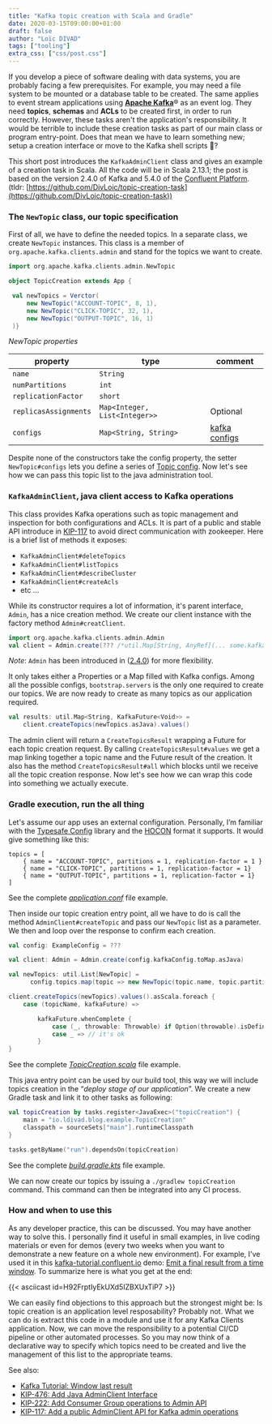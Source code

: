 ```yaml
---  
title: "Kafka topic creation with Scala and Gradle"  
date: 2020-03-15T09:00:00+01:00  
draft: false  
author: "Loïc DIVAD"  
tags: ["tooling"]
extra_css: ["css/post.css"]
---  
```

If you develop a piece of software dealing with data systems, you are probably facing a few prerequisites. For example, you may need a file system to be mounted or a database table to be created. The same applies to event stream applications using [**Apache Kafka**](http://kafka.apache.org/)® as an event log. They need **topics**, **schemas** and **ACLs** to be created first, in order to run correctly. However, these tasks aren't the application's responsibility. It would be terrible to include these creation tasks as part of our main class or program entry-point. Does that mean we have to learn something new; setup a creation interface or move to the Kafka shell scripts 🤔?

This short post introduces the `KafkaAdminClient` class and gives an example of a creation task in Scala. All the code will be in Scala 2.13.1; the post is based on the version 2.4.0 of Kafka and 5.4.0 of the [Confluent Platform](https://www.confluent.io/product/confluent-platform/). (tldr: [https://github.com/DivLoic/topic-creation-task](https://github.com/DivLoic/topic-creation-task))

### The `NewTopic` class, our topic specification

First of all, we have to define the needed topics. In a separate class, we create `NewTopic` instances. This class is a member of `org.apache.kafka.clients.admin` and stand for the topics we want to create.

```scala
import org.apache.kafka.clients.admin.NewTopic

object TopicCreation extends App {  

 val newTopics = Verctor(
     new NewTopic("ACCOUNT-TOPIC", 8, 1),    
     new NewTopic("CLICK-TOPIC", 32, 1),   
     new NewTopic("OUTPUT-TOPIC", 16, 1)  
 )}
```

*NewTopic properties*  

| property 	                | type 	                        | comment	|
|---------------------------|-------------------------------|-----------|
| `name`                    |`String`                       |  |
| `numPartitions`           |`int`                          |  |
| `replicationFactor`       |`short`                        |  |
| `replicasAssignments` 	|`Map<Integer, List<Integer>>`	| Optional |
| `configs`                 |`Map<String, String>`          | [kafka configs](https://kafka.apache.org/documentation/#configuration) |


Despite none of the constructors take the config property, the setter `NewTopic#configs` lets you define a series of [Topic config](https://docs.confluent.io/current/installation/configuration/topic-configs.html). Now let's see how we can pass this topic list to the java administration tool.

### `KafkaAdminClient`, java client access to Kafka operations

This class provides Kafka operations such as topic management and inspection for both configurations and ACLs. It is part of a public and stable API introduce in [KIP-117](https://cwiki.apache.org/confluence/display/KAFKA/KIP-117%3A+Add+a+public+AdminClient+API+for+Kafka+admin+operations) to avoid direct communication with zookeeper. Here is a brief list of methods it exposes:

- `KafkaAdminClient#deleteTopics`
- `KafkaAdminClient#listTopics`
- `KafkaAdminClient#describeCluster`
- `KafkaAdminClient#createAcls`
- etc ...

While its constructor requires a lot of information, it's parent interface, `Admin`, has a nice creation method. We create our client instance with the factory method `Admin#creatClient`.

```scala
import org.apache.kafka.clients.admin.Admin
val client = Admin.create(??? /*util.Map[String, AnyRef](... some.kafka.config, value)*/)
```

*Note*: `Admin` has been introduced in ([2.4.0](https://issues.apache.org/jira/browse/KAFKA-8454)) for more flexibility.

It only takes either a Properties or a Map filled with Kafka configs. Among all the possible configs, `bootstrap.servers` is the only one required to create our topics. We are now ready to create as many topics as our application required. 

```scala
val results: util.Map<String, KafkaFuture<Void>> = 
    client.createTopics(newTopics.asJava).values()
```

The admin client will return a `CreateTopicsResult` wrapping a Future for each topic creation request. By calling `CreateTopicsResult#values` we get a map linking together a topic name and the Future result of the creation. It also has the method `CreateTopicsResult#all` which blocks until we receive all the topic creation response. Now let's see how we can wrap this code into something we actually execute.

### Gradle execution, run the all thing

Let's assume our app uses an external configuration. Personally, I’m familiar with the [Typesafe Config](https://github.com/lightbend/config) library and the [HOCON](https://en.wikipedia.org/wiki/HOCON) format it supports. It would give something like this:

```hocon
topics = [
    { name = "ACCOUNT-TOPIC", partitions = 1, replication-factor = 1 }
    { name = "CLICK-TOPIC", partitions = 1, replication-factor = 1}
    { name = "OUTPUT-TOPIC", partitions = 1, replication-factor = 1}
]
```

See the complete *[application.conf](https://github.com/DivLoic/topic-creation-task/blob/master/src/main/resources/application.conf)* file example.

Then inside our topic creation entry point, all we have to do is call the method `AdminClient#createTopic`  and pass our `NewTopic` list as a parameter. We then and loop over the response to confirm each creation.

```scala
val config: ExampleConfig = ???

val client: Admin = Admin.create(config.kafkaConfig.toMap.asJava)

val newTopics: util.List[NewTopic] = 
      config.topics.map(topic => new NewTopic(topic.name, topic.partitions, topic.replicationFactor)).asJava

client.createTopics(newTopics).values().asScala.foreach {
    case (topicName, kafkaFuture) =>

        kafkaFuture.whenComplete {
            case (_, throwable: Throwable) if Option(throwable).isDefined => // failure
            case _ => // it's ok
        }  
}
```

See the complete *[TopicCreation.scala](https://github.com/DivLoic/topic-creation-task/blob/master/src/main/scala/io/ldivad/blog/example/TopicCreation.scala)* file example.

This java entry point can be used by our build tool, this way we will include topics creation in the “*deploy stage of our application*”. We create a new Gradle task and link it to other tasks as following:

```kotlin
val topicCreation by tasks.register<JavaExec>("topicCreation") {
    main = "io.ldivad.blog.example.TopicCreation"
    classpath = sourceSets["main"].runtimeClasspath
}

tasks.getByName("run").dependsOn(topicCreation)
```

See the complete *[build.gradle.kts](https://github.com/DivLoic/topic-creation-task/blob/master/build.gradle.kts)* file example.

We can now create our topics by issuing a `./gradlew topicCreation` command. This command can then be integrated into any CI process.

### How and when to use this

As any developer practice, this can be discussed. You may have another way to solve this. I personally find it useful in small examples, in live coding materials or even for demos (every two weeks when you want to demonstrate a new feature on a whole new environment). For example, I've used it in this [kafka-tutorial.confluent.io](http://kafka-tutorial.confluent.io) demo: [Emit a final result from a time window](https://kafka-tutorials.confluent.io/window-final-result/kstreams.html). To summarize here is what you get at the end:   

{{< asciicast id=H92FrptIyEkUXd5IZBXUxTiP7 >}}

We can easily find objections to this approach but the strongest might be: Is topic creation is an application level resposability? Probably not. What we can do is extract this code in a module and use it for any Kafka Clients application. Now, we can move the responsibility to a potential CI/CD pipeline or other automated processes. So you may now think of a declarative way to specify which topics need to be created and live the management of this list to the appropriate teams.

See also:

- [Kafka Tutorial: Window last result](https://kafka-tutorials.confluent.io/window-final-result/kstreams.html)
- [KIP-476: Add Java AdminClient Interface](https://cwiki.apache.org/confluence/display/KAFKA/KIP-476%3A+Add+Java+AdminClient+Interface)
- [KIP-222: Add Consumer Group operations to Admin API](https://cwiki.apache.org/confluence/display/KAFKA/KIP-222+-+Add+Consumer+Group+operations+to+Admin+API)
- [KIP-117: Add a public AdminClient API for Kafka admin operations](https://cwiki.apache.org/confluence/display/KAFKA/KIP-117%3A+Add+a+public+AdminClient+API+for+Kafka+admin+operations)
